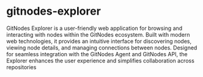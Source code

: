 # gitnodes-explorer

GitNodes Explorer is a user-friendly web application for browsing and interacting with nodes within the GitNodes ecosystem. Built with modern web technologies, it provides an intuitive interface for discovering nodes, viewing node details, and managing connections between nodes. Designed for seamless integration with the GitNodes Agent and GitNodes API, the Explorer enhances the user experience and simplifies collaboration across repositories
